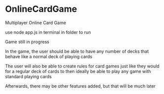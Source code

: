 # OnlineCardGame
Multiplayer Online Card Game

use node app.js in terminal in folder to run

Game still in progress

In the game, the user should be able to have any number
of decks that behave like a normal deck of playing cards

The user will also be able to create rules for card games
just like they would for a regular deck of cards to then
ideally be able to play any game with standard playing cards

Afterwards, there may be other features added, but that will
be much later
